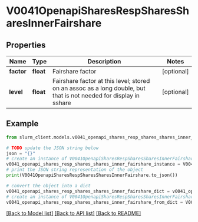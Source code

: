 # V0041OpenapiSharesRespSharesSharesInnerFairshare


## Properties

Name | Type | Description | Notes
------------ | ------------- | ------------- | -------------
**factor** | **float** | Fairshare factor | [optional] 
**level** | **float** | Fairshare factor at this level; stored on an assoc as a long double, but that is not needed for display in sshare | [optional] 

## Example

```python
from slurm_client.models.v0041_openapi_shares_resp_shares_shares_inner_fairshare import V0041OpenapiSharesRespSharesSharesInnerFairshare

# TODO update the JSON string below
json = "{}"
# create an instance of V0041OpenapiSharesRespSharesSharesInnerFairshare from a JSON string
v0041_openapi_shares_resp_shares_shares_inner_fairshare_instance = V0041OpenapiSharesRespSharesSharesInnerFairshare.from_json(json)
# print the JSON string representation of the object
print(V0041OpenapiSharesRespSharesSharesInnerFairshare.to_json())

# convert the object into a dict
v0041_openapi_shares_resp_shares_shares_inner_fairshare_dict = v0041_openapi_shares_resp_shares_shares_inner_fairshare_instance.to_dict()
# create an instance of V0041OpenapiSharesRespSharesSharesInnerFairshare from a dict
v0041_openapi_shares_resp_shares_shares_inner_fairshare_from_dict = V0041OpenapiSharesRespSharesSharesInnerFairshare.from_dict(v0041_openapi_shares_resp_shares_shares_inner_fairshare_dict)
```
[[Back to Model list]](../README.md#documentation-for-models) [[Back to API list]](../README.md#documentation-for-api-endpoints) [[Back to README]](../README.md)


